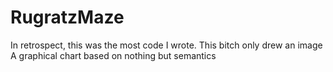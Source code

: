 # RugratzMaze
In retrospect, this was the most code I wrote. 
This bitch only drew an image
A graphical chart based on nothing but semantics
